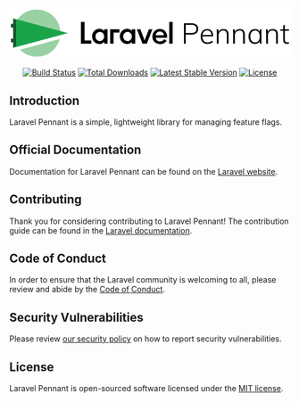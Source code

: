 <p align="center"><img src="/art/logo.svg" alt="Laravel Pennant Package Logo"></p>

<p align="center">
<a href="https://github.com/laravel/pennant/actions"><img src="https://github.com/laravel/pennant/workflows/tests/badge.svg" alt="Build Status"></a>
<a href="https://packagist.org/packages/laravel/pennant"><img src="https://img.shields.io/packagist/dt/laravel/pennant" alt="Total Downloads"></a>
<a href="https://packagist.org/packages/laravel/pennant"><img src="https://img.shields.io/packagist/v/laravel/pennant" alt="Latest Stable Version"></a>
<a href="https://packagist.org/packages/laravel/pennant"><img src="https://img.shields.io/packagist/l/laravel/pennant" alt="License"></a>
</p>

## Introduction

Laravel Pennant is a simple, lightweight library for managing feature flags.

## Official Documentation

Documentation for Laravel Pennant can be found on the [Laravel website](https://laravel.com/docs/pennant).

## Contributing

Thank you for considering contributing to Laravel Pennant! The contribution guide can be found in the [Laravel documentation](https://laravel.com/docs/contributions).

## Code of Conduct

In order to ensure that the Laravel community is welcoming to all, please review and abide by the [Code of Conduct](https://laravel.com/docs/contributions#code-of-conduct).

## Security Vulnerabilities

Please review [our security policy](https://github.com/laravel/pennant/security/policy) on how to report security vulnerabilities.

## License

Laravel Pennant is open-sourced software licensed under the [MIT license](LICENSE.md).
